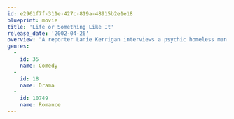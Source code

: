 ```yaml
---
id: e2961f7f-311e-427c-819a-48915b2e1e18
blueprint: movie
title: 'Life or Something Like It'
release_date: '2002-04-26'
overview: "A reporter Lanie Kerrigan interviews a psychic homeless man for a fluff piece about a football game's score. Instead he tells her that her life has no meaning and is going to end in just a few days, which sparks her to action, trying to change the pattern of her life..."
genres:
  -
    id: 35
    name: Comedy
  -
    id: 18
    name: Drama
  -
    id: 10749
    name: Romance
---
```

